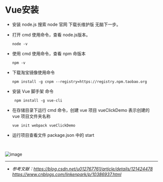 # Vue安装

- 安装 node.js 搜索 node 官网 下载长维护版 无脑下一步。
- 打开 cmd 使用命令，查看 node.js版本。
  ```
  node -v
  ```
- 使用 cmd 使用命令，查看 npm 命版本
  ```
  npm -v 
  ```
- 下载淘宝镜像使用命令 
  ```
  npm install -g cnpm --registry=https://registry.npm.taobao.org
  ```
- 安装 Vue 脚手架 命令
  ```
   npm install -g vue-cli
  ```
- 在存储目录下运行 cmd 命令，创建 vue 项目 vueClickDemo 表示创建的 vue 项目文件夹名称
  ```
  vue init webpack vueClickDemo 
  ```
- 运行项目查看文件 package.json 中的 start
  
  <br/>
  
![image](https://user-images.githubusercontent.com/88770549/190094049-a9c37d6c-cf9c-4c97-ad72-8ee781ff69f6.png)

***

- *参考文献：https://blog.csdn.net/u012767761/article/details/121424478*
*https://www.cnblogs.com/linkenpark/p/10386937.html*
